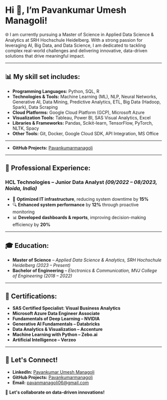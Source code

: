 # Hi 👋, I’m Pavankumar Umesh Managoli!  
🌐 I am currently pursuing a Master of Science in Applied Data Science & Analytics at SRH Hochschule Heidelberg. With a strong passion for leveraging AI, Big Data, and Data Science, I am dedicated to tackling complex real-world challenges and delivering innovative, data-driven solutions that drive meaningful impact.

---

## 📊 My skill set includes:
- **Programming Languages:** Python, SQL, R  
- **Technologies & Tools:** Machine Learning (ML), NLP, Neural Networks, Generative AI, Data Mining, Predictive Analytics, ETL, Big Data (Hadoop, Spark), Data Scraping  
- **Cloud Platforms:** Google Cloud Platform (GCP), Microsoft Azure  
- **Visualization Tools:** Tableau, Power BI, SAS Visual Analytics, Excel  
- **Libraries & Frameworks:** Pandas, Scikit-learn, TensorFlow, PyTorch, NLTK, Spacy  
- **Other Tools:** Git, Docker, Google Cloud SDK, API Integration, MS Office
---
- **GitHub Projects:** [Pavankumarmanagoli](https://github.com/Pavankumarmanagoli/Projects/tree/main)  
---

## 💼 Professional Experience:
### **HCL Technologies – Junior Data Analyst** *(09/2022 – 08/2023, Noida, India)*
- 🚀 **Optimized IT infrastructure**, reducing system downtime by **15%**  
- 🔍 **Enhanced system performance** by **12%** through proactive monitoring  
- 📊 **Developed dashboards & reports**, improving decision-making efficiency by **20%**  

---

## 🎓 Education:
- **Master of Science** – *Applied Data Science & Analytics, SRH Hochschule Heidelberg* *(2023 – Present)*
- **Bachelor of Engineering** – *Electronics & Communication, MVJ College of Engineering* *(2018 – 2022)*

---

## 📜 Certifications:
- **SAS Certified Specialist: Visual Business Analytics**
- **Microsoft Azure Data Engineer Associate**
- **Fundamentals of Deep Learning – NVIDIA**
- **Generative AI Fundamentals – Databricks**
- **Data Analytics & Visualization – Accenture**
- **Machine Learning with Python – Zebo.ai**
- **Artificial Intelligence – Verzeo**

---

## 📢 Let's Connect!
- **LinkedIn:** [Pavankumar Umesh Managoli](https://www.linkedin.com/in/pavan-u-managoli/)  
- **GitHub Projects:** [Pavankumarmanagoli](https://github.com/Pavankumarmanagoli/Projects/tree/main)  
- **Email:** [pavanmanagoli06@gmail.com](mailto:pavanmanagoli06@gmail.com)  

🚀 **Let's collaborate on data-driven innovations!**
